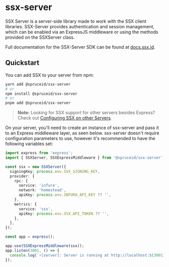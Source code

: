 # ssx-server

SSX Server is a server-side library made to work with the SSX client libraries. SSX-Server provides authentication and session management, which can be enabled via an ExpressJS middleware or using the methods provided on the SSXServer class.

Full documentation for the SSX-Server SDK can be found at [docs.ssx.id](https://docs.ssx.id/readme-1#installation-on-server).

## Quickstart

You can add SSX to your server from npm:

```bash
yarn add @spruceid/ssx-server
# or
npm install @spruceid/ssx-server
# or
pnpm add @spruceid/ssx-server
```

> **Note:** Looking for SSX support for other servers besides Express? Check out [Configuring SSX on other Servers](https://docs.ssx.id/configuring-ssx/configuring-ssx-server).

On your server, you'll need to create an instance of ssx-server and pass it to an Express middleware layer, as seen below. ssx-server doesn't require configuration parameters to use, however it's recommended to have the following variables set:

```typescript
import express from 'express';
import { SSXServer, SSXExpressMiddleware } from '@spruceid/ssx-server';

const ssx = new SSXServer({
  signingKey: process.env.SSX_SIGNING_KEY,
  provider: {
    rpc: {
      service: 'infura',
      network: 'homestead',
      apiKey: process.env.INFURA_API_KEY ?? '',
    },
    metrics: {
      service: 'ssx',
      apiKey: process.env.SSX_API_TOKEN ?? '',
    },
  },
});

const app = express();

app.use(SSXExpressMiddleware(ssx));
app.listen(3001, () => {
  console.log(`⚡️[server]: Server is running at http://localhost:${3001}`);
});
```
